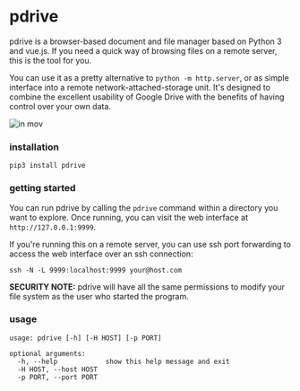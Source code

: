 # pdrive

pdrive is a browser-based document and file manager based on Python 3 and vue.js. If you need a quick way of browsing files on a remote server, this is the tool for you.

You can use it as a pretty alternative to `python -m http.server`, or as simple interface into a remote network-attached-storage unit. It's designed to combine the excellent usability of Google Drive with the benefits of having control over your own data.

![in mov](https://cloud.githubusercontent.com/assets/121183/21594148/018e5c90-d0d4-11e6-9464-74737d860b0b.gif)



### installation

```
pip3 install pdrive
```

### getting started

You can run pdrive by calling the `pdrive` command within a directory you want to explore. Once running, you can visit the web interface at `http://127.0.0.1:9999`.

If you're running this on a remote server, you can use ssh port forwarding to access the web interface over an ssh connection:

```
ssh -N -L 9999:localhost:9999 your@host.com
```

**SECURITY NOTE:** pdrive will have all the same permissions to modify your file system as the user who started the program.

### usage

```
usage: pdrive [-h] [-H HOST] [-p PORT]

optional arguments:
  -h, --help            show this help message and exit
  -H HOST, --host HOST
  -p PORT, --port PORT
```
